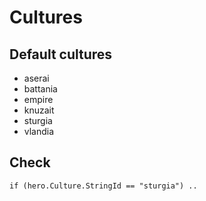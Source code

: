 # Cultures

## Default cultures

* aserai
* battania
* empire
* knuzait
* sturgia
* vlandia



## Check

    if (hero.Culture.StringId == "sturgia") ..

